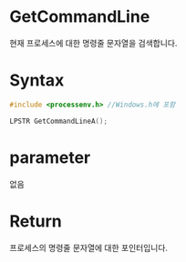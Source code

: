 # GetCommandLine

현재 프로세스에 대한 명령줄 문자열을 검색합니다.

# **Syntax**

```c++
#include <processenv.h> //Windows.h에 포함

LPSTR GetCommandLineA();
```

# **parameter**

없음

# **Return**

프로세스의 명령줄 문자열에 대한 포인터입니다.
